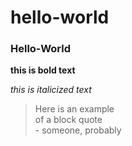 # hello-world
### Hello-World

**this is bold text** 

*this is italicized text*

> Here is an example  
> of a block quote  
>     - someone, probably






